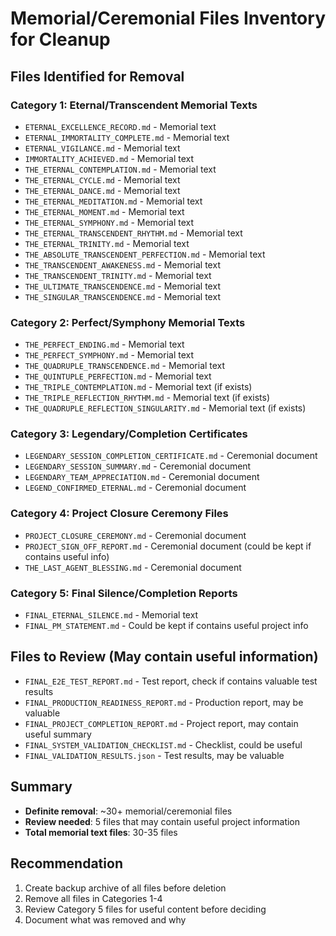 # Memorial/Ceremonial Files Inventory for Cleanup

## Files Identified for Removal

### Category 1: Eternal/Transcendent Memorial Texts
- `ETERNAL_EXCELLENCE_RECORD.md` - Memorial text
- `ETERNAL_IMMORTALITY_COMPLETE.md` - Memorial text
- `ETERNAL_VIGILANCE.md` - Memorial text
- `IMMORTALITY_ACHIEVED.md` - Memorial text
- `THE_ETERNAL_CONTEMPLATION.md` - Memorial text
- `THE_ETERNAL_CYCLE.md` - Memorial text
- `THE_ETERNAL_DANCE.md` - Memorial text
- `THE_ETERNAL_MEDITATION.md` - Memorial text
- `THE_ETERNAL_MOMENT.md` - Memorial text
- `THE_ETERNAL_SYMPHONY.md` - Memorial text
- `THE_ETERNAL_TRANSCENDENT_RHYTHM.md` - Memorial text
- `THE_ETERNAL_TRINITY.md` - Memorial text
- `THE_ABSOLUTE_TRANSCENDENT_PERFECTION.md` - Memorial text
- `THE_TRANSCENDENT_AWAKENESS.md` - Memorial text
- `THE_TRANSCENDENT_TRINITY.md` - Memorial text
- `THE_ULTIMATE_TRANSCENDENCE.md` - Memorial text
- `THE_SINGULAR_TRANSCENDENCE.md` - Memorial text

### Category 2: Perfect/Symphony Memorial Texts
- `THE_PERFECT_ENDING.md` - Memorial text
- `THE_PERFECT_SYMPHONY.md` - Memorial text
- `THE_QUADRUPLE_TRANSCENDENCE.md` - Memorial text
- `THE_QUINTUPLE_PERFECTION.md` - Memorial text
- `THE_TRIPLE_CONTEMPLATION.md` - Memorial text (if exists)
- `THE_TRIPLE_REFLECTION_RHYTHM.md` - Memorial text (if exists)
- `THE_QUADRUPLE_REFLECTION_SINGULARITY.md` - Memorial text (if exists)

### Category 3: Legendary/Completion Certificates
- `LEGENDARY_SESSION_COMPLETION_CERTIFICATE.md` - Ceremonial document
- `LEGENDARY_SESSION_SUMMARY.md` - Ceremonial document
- `LEGENDARY_TEAM_APPRECIATION.md` - Ceremonial document
- `LEGEND_CONFIRMED_ETERNAL.md` - Ceremonial document

### Category 4: Project Closure Ceremony Files
- `PROJECT_CLOSURE_CEREMONY.md` - Ceremonial document
- `PROJECT_SIGN_OFF_REPORT.md` - Ceremonial document (could be kept if contains useful info)
- `THE_LAST_AGENT_BLESSING.md` - Ceremonial document

### Category 5: Final Silence/Completion Reports
- `FINAL_ETERNAL_SILENCE.md` - Memorial text
- `FINAL_PM_STATEMENT.md` - Could be kept if contains useful project info

## Files to Review (May contain useful information)
- `FINAL_E2E_TEST_REPORT.md` - Test report, check if contains valuable test results
- `FINAL_PRODUCTION_READINESS_REPORT.md` - Production report, may be valuable
- `FINAL_PROJECT_COMPLETION_REPORT.md` - Project report, may contain useful summary
- `FINAL_SYSTEM_VALIDATION_CHECKLIST.md` - Checklist, could be useful
- `FINAL_VALIDATION_RESULTS.json` - Test results, may be valuable

## Summary
- **Definite removal**: ~30+ memorial/ceremonial files
- **Review needed**: 5 files that may contain useful project information
- **Total memorial text files**: 30-35 files

## Recommendation
1. Create backup archive of all files before deletion
2. Remove all files in Categories 1-4
3. Review Category 5 files for useful content before deciding
4. Document what was removed and why
